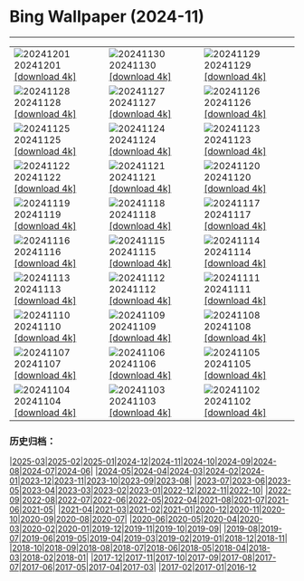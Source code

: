 # Bing Wallpaper (2024-11)
**************

<table><tr><td><img class="wallpaper" src="https://www.bing.com/th?id=OHR.MercatiDiNataleBolzano_IT-IT2256905385_1920x1080.jpg" alt="20241201"> 20241201 <a class="wallpaper_link" href="https://www.bing.com/th?id=OHR.MercatiDiNataleBolzano_IT-IT2256905385_UHD.jpg">[download 4k]</a></td><td><img class="wallpaper" src="https://www.bing.com/th?id=OHR.KilchurnAutumn_IT-IT2035726634_1920x1080.jpg" alt="20241130"> 20241130 <a class="wallpaper_link" href="https://www.bing.com/th?id=OHR.KilchurnAutumn_IT-IT2035726634_UHD.jpg">[download 4k]</a></td><td><img class="wallpaper" src="https://www.bing.com/th?id=OHR.MtStMichel_IT-IT5961115578_1920x1080.jpg" alt="20241129"> 20241129 <a class="wallpaper_link" href="https://www.bing.com/th?id=OHR.MtStMichel_IT-IT5961115578_UHD.jpg">[download 4k]</a></td></tr><tr><td><img class="wallpaper" src="https://www.bing.com/th?id=OHR.AssiniboineTS_IT-IT8882599718_1920x1080.jpg" alt="20241128"> 20241128 <a class="wallpaper_link" href="https://www.bing.com/th?id=OHR.AssiniboineTS_IT-IT8882599718_UHD.jpg">[download 4k]</a></td><td><img class="wallpaper" src="https://www.bing.com/th?id=OHR.SemoisRiver_IT-IT8667394728_1920x1080.jpg" alt="20241127"> 20241127 <a class="wallpaper_link" href="https://www.bing.com/th?id=OHR.SemoisRiver_IT-IT8667394728_UHD.jpg">[download 4k]</a></td><td><img class="wallpaper" src="https://www.bing.com/th?id=OHR.TrulliGrove_IT-IT8430253171_1920x1080.jpg" alt="20241126"> 20241126 <a class="wallpaper_link" href="https://www.bing.com/th?id=OHR.TrulliGrove_IT-IT8430253171_UHD.jpg">[download 4k]</a></td></tr><tr><td><img class="wallpaper" src="https://www.bing.com/th?id=OHR.CowsInAlpineValley_IT-IT8150386866_1920x1080.jpg" alt="20241125"> 20241125 <a class="wallpaper_link" href="https://www.bing.com/th?id=OHR.CowsInAlpineValley_IT-IT8150386866_UHD.jpg">[download 4k]</a></td><td><img class="wallpaper" src="https://www.bing.com/th?id=OHR.SonomaCoast_IT-IT7979490899_1920x1080.jpg" alt="20241124"> 20241124 <a class="wallpaper_link" href="https://www.bing.com/th?id=OHR.SonomaCoast_IT-IT7979490899_UHD.jpg">[download 4k]</a></td><td><img class="wallpaper" src="https://www.bing.com/th?id=OHR.FibonacciAloe_IT-IT7618166733_1920x1080.jpg" alt="20241123"> 20241123 <a class="wallpaper_link" href="https://www.bing.com/th?id=OHR.FibonacciAloe_IT-IT7618166733_UHD.jpg">[download 4k]</a></td></tr><tr><td><img class="wallpaper" src="https://www.bing.com/th?id=OHR.ZafraCastle_IT-IT7473974060_1920x1080.jpg" alt="20241122"> 20241122 <a class="wallpaper_link" href="https://www.bing.com/th?id=OHR.ZafraCastle_IT-IT7473974060_UHD.jpg">[download 4k]</a></td><td><img class="wallpaper" src="https://www.bing.com/th?id=OHR.NationalTreeDay_IT-IT7236455581_1920x1080.jpg" alt="20241121"> 20241121 <a class="wallpaper_link" href="https://www.bing.com/th?id=OHR.NationalTreeDay_IT-IT7236455581_UHD.jpg">[download 4k]</a></td><td><img class="wallpaper" src="https://www.bing.com/th?id=OHR.BeyondSaype_IT-IT7130879307_1920x1080.jpg" alt="20241120"> 20241120 <a class="wallpaper_link" href="https://www.bing.com/th?id=OHR.BeyondSaype_IT-IT7130879307_UHD.jpg">[download 4k]</a></td></tr><tr><td><img class="wallpaper" src="https://www.bing.com/th?id=OHR.TasmansArch_IT-IT6908661148_1920x1080.jpg" alt="20241119"> 20241119 <a class="wallpaper_link" href="https://www.bing.com/th?id=OHR.TasmansArch_IT-IT6908661148_UHD.jpg">[download 4k]</a></td><td><img class="wallpaper" src="https://www.bing.com/th?id=OHR.PorthcawlLighthouse_IT-IT6522253839_1920x1080.jpg" alt="20241118"> 20241118 <a class="wallpaper_link" href="https://www.bing.com/th?id=OHR.PorthcawlLighthouse_IT-IT6522253839_UHD.jpg">[download 4k]</a></td><td><img class="wallpaper" src="https://www.bing.com/th?id=OHR.RedStag_IT-IT8661593020_1920x1080.jpg" alt="20241117"> 20241117 <a class="wallpaper_link" href="https://www.bing.com/th?id=OHR.RedStag_IT-IT8661593020_UHD.jpg">[download 4k]</a></td></tr><tr><td><img class="wallpaper" src="https://www.bing.com/th?id=OHR.FrieslandNetherlands_IT-IT6096912016_1920x1080.jpg" alt="20241116"> 20241116 <a class="wallpaper_link" href="https://www.bing.com/th?id=OHR.FrieslandNetherlands_IT-IT6096912016_UHD.jpg">[download 4k]</a></td><td><img class="wallpaper" src="https://www.bing.com/th?id=OHR.YiPengLanterns_IT-IT3348534532_1920x1080.jpg" alt="20241115"> 20241115 <a class="wallpaper_link" href="https://www.bing.com/th?id=OHR.YiPengLanterns_IT-IT3348534532_UHD.jpg">[download 4k]</a></td><td><img class="wallpaper" src="https://www.bing.com/th?id=OHR.ManarolaItaly_IT-IT6200614457_1920x1080.jpg" alt="20241114"> 20241114 <a class="wallpaper_link" href="https://www.bing.com/th?id=OHR.ManarolaItaly_IT-IT6200614457_UHD.jpg">[download 4k]</a></td></tr><tr><td><img class="wallpaper" src="https://www.bing.com/th?id=OHR.KelpForest_IT-IT5815466592_1920x1080.jpg" alt="20241113"> 20241113 <a class="wallpaper_link" href="https://www.bing.com/th?id=OHR.KelpForest_IT-IT5815466592_UHD.jpg">[download 4k]</a></td><td><img class="wallpaper" src="https://www.bing.com/th?id=OHR.CoveArch_IT-IT5409061813_1920x1080.jpg" alt="20241112"> 20241112 <a class="wallpaper_link" href="https://www.bing.com/th?id=OHR.CoveArch_IT-IT5409061813_UHD.jpg">[download 4k]</a></td><td><img class="wallpaper" src="https://www.bing.com/th?id=OHR.Banff24_IT-IT4414822450_1920x1080.jpg" alt="20241111"> 20241111 <a class="wallpaper_link" href="https://www.bing.com/th?id=OHR.Banff24_IT-IT4414822450_UHD.jpg">[download 4k]</a></td></tr><tr><td><img class="wallpaper" src="https://www.bing.com/th?id=OHR.YucatanFlamingos_IT-IT6590871746_1920x1080.jpg" alt="20241110"> 20241110 <a class="wallpaper_link" href="https://www.bing.com/th?id=OHR.YucatanFlamingos_IT-IT6590871746_UHD.jpg">[download 4k]</a></td><td><img class="wallpaper" src="https://www.bing.com/th?id=OHR.MoroccoMilkyWay_IT-IT3578962903_1920x1080.jpg" alt="20241109"> 20241109 <a class="wallpaper_link" href="https://www.bing.com/th?id=OHR.MoroccoMilkyWay_IT-IT3578962903_UHD.jpg">[download 4k]</a></td><td><img class="wallpaper" src="https://www.bing.com/th?id=OHR.TrentinoAltoBolzanoMerano_IT-IT4259043530_1920x1080.jpg" alt="20241108"> 20241108 <a class="wallpaper_link" href="https://www.bing.com/th?id=OHR.TrentinoAltoBolzanoMerano_IT-IT4259043530_UHD.jpg">[download 4k]</a></td></tr><tr><td><img class="wallpaper" src="https://www.bing.com/th?id=OHR.CanadaWolves_IT-IT3917855917_1920x1080.jpg" alt="20241107"> 20241107 <a class="wallpaper_link" href="https://www.bing.com/th?id=OHR.CanadaWolves_IT-IT3917855917_UHD.jpg">[download 4k]</a></td><td><img class="wallpaper" src="https://www.bing.com/th?id=OHR.ShiShiBeach_IT-IT3649802386_1920x1080.jpg" alt="20241106"> 20241106 <a class="wallpaper_link" href="https://www.bing.com/th?id=OHR.ShiShiBeach_IT-IT3649802386_UHD.jpg">[download 4k]</a></td><td><img class="wallpaper" src="https://www.bing.com/th?id=OHR.LencoisMaranhao_IT-IT2693599851_1920x1080.jpg" alt="20241105"> 20241105 <a class="wallpaper_link" href="https://www.bing.com/th?id=OHR.LencoisMaranhao_IT-IT2693599851_UHD.jpg">[download 4k]</a></td></tr><tr><td><img class="wallpaper" src="https://www.bing.com/th?id=OHR.NationalUnityDayIT_IT-IT9698106067_1920x1080.jpg" alt="20241104"> 20241104 <a class="wallpaper_link" href="https://www.bing.com/th?id=OHR.NationalUnityDayIT_IT-IT9698106067_UHD.jpg">[download 4k]</a></td><td><img class="wallpaper" src="https://www.bing.com/th?id=OHR.YucatanBiosphere_IT-IT6604296714_1920x1080.jpg" alt="20241103"> 20241103 <a class="wallpaper_link" href="https://www.bing.com/th?id=OHR.YucatanBiosphere_IT-IT6604296714_UHD.jpg">[download 4k]</a></td><td><img class="wallpaper" src="https://www.bing.com/th?id=OHR.BisonYellowstone_IT-IT5583560788_1920x1080.jpg" alt="20241102"> 20241102 <a class="wallpaper_link" href="https://www.bing.com/th?id=OHR.BisonYellowstone_IT-IT5583560788_UHD.jpg">[download 4k]</a></td></tr></table>

### 历史归档：

|[2025-03](/../2025-03/2025-03.md)|[2025-02](/../2025-02/2025-02.md)|[2025-01](/../2025-01/2025-01.md)|[2024-12](/../2024-12/2024-12.md)|[2024-11](/2024-11.md)|[2024-10](/../2024-10/2024-10.md)|[2024-09](/../2024-09/2024-09.md)|[2024-08](/../2024-08/2024-08.md)|[2024-07](/../2024-07/2024-07.md)|[2024-06](/../2024-06/2024-06.md)|
|[2024-05](/../2024-05/2024-05.md)|[2024-04](/../2024-04/2024-04.md)|[2024-03](/../2024-03/2024-03.md)|[2024-02](/../2024-02/2024-02.md)|[2024-01](/../2024-01/2024-01.md)|[2023-12](/../2023-12/2023-12.md)|[2023-11](/../2023-11/2023-11.md)|[2023-10](/../2023-10/2023-10.md)|[2023-09](/../2023-09/2023-09.md)|[2023-08](/../2023-08/2023-08.md)|
|[2023-07](/../2023-07/2023-07.md)|[2023-06](/../2023-06/2023-06.md)|[2023-05](/../2023-05/2023-05.md)|[2023-04](/../2023-04/2023-04.md)|[2023-03](/../2023-03/2023-03.md)|[2023-02](/../2023-02/2023-02.md)|[2023-01](/../2023-01/2023-01.md)|[2022-12](/../2022-12/2022-12.md)|[2022-11](/../2022-11/2022-11.md)|[2022-10](/../2022-10/2022-10.md)|
|[2022-09](/../2022-09/2022-09.md)|[2022-08](/../2022-08/2022-08.md)|[2022-07](/../2022-07/2022-07.md)|[2022-06](/../2022-06/2022-06.md)|[2022-05](/../2022-05/2022-05.md)|[2022-04](/../2022-04/2022-04.md)|[2021-08](/../2021-08/2021-08.md)|[2021-07](/../2021-07/2021-07.md)|[2021-06](/../2021-06/2021-06.md)|[2021-05](/../2021-05/2021-05.md)|
|[2021-04](/../2021-04/2021-04.md)|[2021-03](/../2021-03/2021-03.md)|[2021-02](/../2021-02/2021-02.md)|[2021-01](/../2021-01/2021-01.md)|[2020-12](/../2020-12/2020-12.md)|[2020-11](/../2020-11/2020-11.md)|[2020-10](/../2020-10/2020-10.md)|[2020-09](/../2020-09/2020-09.md)|[2020-08](/../2020-08/2020-08.md)|[2020-07](/../2020-07/2020-07.md)|
|[2020-06](/../2020-06/2020-06.md)|[2020-05](/../2020-05/2020-05.md)|[2020-04](/../2020-04/2020-04.md)|[2020-03](/../2020-03/2020-03.md)|[2020-02](/../2020-02/2020-02.md)|[2020-01](/../2020-01/2020-01.md)|[2019-12](/../2019-12/2019-12.md)|[2019-11](/../2019-11/2019-11.md)|[2019-10](/../2019-10/2019-10.md)|[2019-09](/../2019-09/2019-09.md)|
|[2019-08](/../2019-08/2019-08.md)|[2019-07](/../2019-07/2019-07.md)|[2019-06](/../2019-06/2019-06.md)|[2019-05](/../2019-05/2019-05.md)|[2019-04](/../2019-04/2019-04.md)|[2019-03](/../2019-03/2019-03.md)|[2019-02](/../2019-02/2019-02.md)|[2019-01](/../2019-01/2019-01.md)|[2018-12](/../2018-12/2018-12.md)|[2018-11](/../2018-11/2018-11.md)|
|[2018-10](/../2018-10/2018-10.md)|[2018-09](/../2018-09/2018-09.md)|[2018-08](/../2018-08/2018-08.md)|[2018-07](/../2018-07/2018-07.md)|[2018-06](/../2018-06/2018-06.md)|[2018-05](/../2018-05/2018-05.md)|[2018-04](/../2018-04/2018-04.md)|[2018-03](/../2018-03/2018-03.md)|[2018-02](/../2018-02/2018-02.md)|[2018-01](/../2018-01/2018-01.md)|
|[2017-12](/../2017-12/2017-12.md)|[2017-11](/../2017-11/2017-11.md)|[2017-10](/../2017-10/2017-10.md)|[2017-09](/../2017-09/2017-09.md)|[2017-08](/../2017-08/2017-08.md)|[2017-07](/../2017-07/2017-07.md)|[2017-06](/../2017-06/2017-06.md)|[2017-05](/../2017-05/2017-05.md)|[2017-04](/../2017-04/2017-04.md)|[2017-03](/../2017-03/2017-03.md)|
|[2017-02](/../2017-02/2017-02.md)|[2017-01](/../2017-01/2017-01.md)|[2016-12](/../2016-12/2016-12.md)